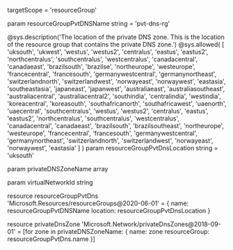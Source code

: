 targetScope = 'resourceGroup'

param resourceGroupPvtDNSName string = 'pvt-dns-rg'

@sys.description('The location of the private DNS zone. This is the location of the resource group that contains the private DNS zone.')
@sys.allowed(
  [ 'uksouth', 'ukwest', 'westus', 'westus2', 'centralus', 'eastus', 'eastus2', 'northcentralus', 'southcentralus', 'westcentralus', 'canadacentral', 'canadaeast', 'brazilsouth', 'brazilse', 'northeurope', 'westeurope', 'francecentral', 'francesouth', 'germanywestcentral', 'germanynortheast', 'switzerlandnorth', 'switzerlandwest', 'norwayeast', 'norwaywest', 'eastasia', 'southeastasia', 'japaneast', 'japanwest', 'australiaeast', 'australiasoutheast', 'australiacentral', 'australiacentral2', 'southindia', 'centralindia', 'westindia', 'koreacentral', 'koreasouth', 'southafricanorth', 'southafricawest', 'uaenorth', 'uaecentral', 'southcentralus', 'westus', 'westus2', 'centralus', 'eastus', 'eastus2', 'northcentralus', 'southcentralus', 'westcentralus', 'canadacentral', 'canadaeast', 'brazilsouth', 'brazilsoutheast', 'northeurope', 'westeurope', 'francecentral', 'francesouth', 'germanywestcentral', 'germanynortheast', 'switzerlandnorth', 'switzerlandwest', 'norwayeast', 'norwaywest', 'eastasia' ]
)
param resourceGroupPvtDnsLocation string = 'uksouth'

param privateDNSZoneName array

param virtualNetworkId string

resource resourceGroupPvtDns 'Microsoft.Resources/resourceGroups@2020-06-01' = {
  name: resourceGroupPvtDNSName
  location: resourceGroupPvtDnsLocation
}

resource privateDnsZone 'Microsoft.Network/privateDnsZones@2018-09-01' = [for zone in privateDNSZoneName: {
  name: zone
  resourceGroup: resourceGroupPvtDns.name
}]
